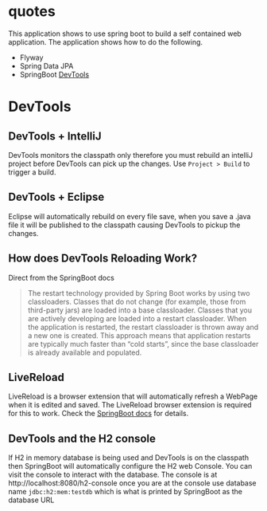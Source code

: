 # quotes

This application shows to use spring boot to build a self contained web application.
The application shows how to do the following.

* Flyway 
* Spring Data JPA
* SpringBoot [DevTools](https://docs.spring.io/spring-boot/docs/current/reference/html/using-boot-devtools.html)

# DevTools

## DevTools + IntelliJ 

DevTools monitors the classpath only therefore you must rebuild an intelliJ project
before DevTools can pick up the changes. Use `Project > Build` to trigger a build.

## DevTools + Eclipse 

Eclipse will automatically rebuild on every file save, when you save a .java file
it will be published to the classpath causing DevTools to pickup the changes.

## How does DevTools Reloading Work? 

Direct from the SpringBoot docs

>The restart technology provided by Spring Boot works by using two classloaders. 
>Classes that do not change (for example, those from third-party jars) are 
>loaded into a base classloader. Classes that you are actively developing are 
>loaded into a restart classloader. When the application is restarted, 
>the restart classloader is thrown away and a new one is created. 
>This approach means that application restarts are typically much faster 
>than “cold starts”, since the base classloader is already available and populated.

## LiveReload 

LiveReload is a browser extension that will automatically refresh a WebPage 
when it is edited and saved. The LiveReload browser extension is required
for this to work. Check the [SpringBoot docs](https://docs.spring.io/spring-boot/docs/current/reference/html/using-boot-devtools.html#using-boot-devtools-livereload) 
for details.

## DevTools and the H2 console

If H2 in memory database is being used and DevTools is on the classpath then 
SpringBoot will automatically configure the H2 web Console. You can visit the 
console to interact with the database. The console is at http://localhost:8080/h2-console
once you are at the console use database name `jdbc:h2:mem:testdb` which is what is printed
by SpringBoot as the database URL

